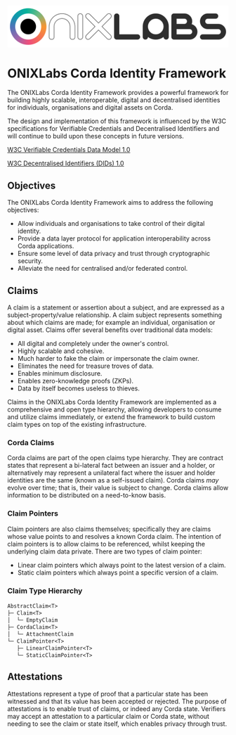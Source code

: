 ![ONIX Labs](https://raw.githubusercontent.com/onix-labs/onix-labs.github.io/master/content/logo/master_full_md.png)

# ONIXLabs Corda Identity Framework

The ONIXLabs Corda Identity Framework provides a powerful framework for building highly scalable, interoperable, digital and decentralised identities for individuals, organisations and digital assets on Corda.

The design and implementation of this framework is influenced by the W3C specifications for Verifiable Credentials and Decentralised Identifiers and will continue to build upon these concepts in future versions.

[W3C Verifiable Credentials Data Model 1.0](https://www.w3.org/TR/vc-data-model/)

[W3C Decentralised Identifiers (DIDs) 1.0](https://www.w3.org/TR/did-core/)

## Objectives

The ONIXLabs Corda Identity Framework aims to address the following objectives:

-   Allow individuals and organisations to take control of their digital identity.
-   Provide a data layer protocol for application interoperability across Corda applications.
-   Ensure some level of data privacy and trust through cryptographic security.
-   Alleviate the need for centralised and/or federated control.

## Claims

A claim is a statement or assertion about a subject, and are expressed as a subject-property/value relationship. A claim subject represents something about which claims are made; for example an individual, organisation or digital asset. Claims offer several benefits over traditional data models:

-   All digital and completely under the owner's control.
-   Highly scalable and cohesive.
-   Much harder to fake the claim or impersonate the claim owner.
-   Eliminates the need for treasure troves of data.
-   Enables minimum disclosure.
-   Enables zero-knowledge proofs (ZKPs).
-   Data by itself becomes useless to thieves.

Claims in the ONIXLabs Corda Identity Framework are implemented as a comprehensive and open type hierarchy, allowing developers to consume and utilize claims immediately, or extend the framework to build custom claim types on top of the existing infrastructure.

### Corda Claims

Corda claims are part of the open claims type hierarchy. They are contract states that represent a bi-lateral fact between an issuer and a holder, or alternatively may represent a unilateral fact where the issuer and holder identities are the same (known as a self-issued claim). Corda claims _may_ evolve over time; that is, their value is subject to change. Corda claims allow information to be distributed on a need-to-know basis.

### Claim Pointers

Claim pointers are also claims themselves; specifically they are claims whose value points to and resolves a known Corda claim. The intention of claim pointers is to allow claims to be referenced, whilst keeping the underlying claim data private. There are two types of claim pointer:

-   Linear claim pointers which always point to the latest version of a claim.
-   Static claim pointers which always point a specific version of a claim.

### Claim Type Hierarchy

```
AbstractClaim<T>
├─ Claim<T>
│  └─ EmptyClaim
├─ CordaClaim<T>
│  └─ AttachmentClaim
└─ ClaimPointer<T>
   ├─ LinearClaimPointer<T>
   └─ StaticClaimPointer<T>
```

## Attestations

Attestations represent a type of proof that a particular state has been witnessed and that its value has been accepted or rejected. The purpose of attestations is to enable trust of claims, or indeed any Corda state. Verifiers may accept an attestation to a particular claim or Corda state, without needing to see the claim or state itself, which enables privacy through trust.

